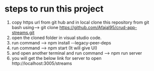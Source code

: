 # steps to run this project
1) copy https url from git hub and in local clone this repository from git bash using-->  git clone https://github.com/Afajal95/crud-app-streams.git
2) open the cloned folder in visual studio code.
3) run command -->  npm install --legacy-peer-deps
4) run command -->  npm start (It will give UI)
5) and open another terminal and run command -->  npm run server
6) you will get the below link for server to open http://localhost:3005/streams
